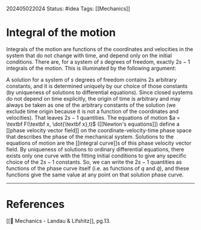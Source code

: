 202405022024
Status: #idea
Tags: [[Mechanics]]

# Integral of the motion

Integrals of the motion are functions of the coordinates and velocities in the system that do not change with time, and depend only on the initial conditions. There are, for a system of $s$ degrees of freedom, exactly $2s-1$ integrals of the motion. This is illuminated by the following argument:

A solution for a system of $s$ degrees of freedom contains $2s$ arbitrary constants, and it is determined uniquely by our choice of those constants (by uniqueness of solutions to differential equations). Since closed systems do not depend on time explicitly, the origin of time is arbitrary and may always be taken as one of the arbitrary constants of the solution (we exclude time origin because it is not a function of the coordinates and velocities). That leaves $2s-1$ quantities. The equations of motion $a = \textbf F(\textbf x, \dot{\textbf x},t)$ ([[Newton's equations]]) define a [[phase velocity vector field]] on the coordinate-velocity-time phase space that describes the phase of the mechanical system. Solutions to the equations of motion are the [[integral curve]]s of this phase velocity vector field. By uniqueness of solutions to ordinary differential equations, there exists only one curve with the fitting initial conditions to give any specific choice of the $2s-1$ constants. So, we can write the $2s-1$ quantities as functions of the phase curve itself (i.e. as functions of $q$ and $\dot q$), and these functions give the same value at any point on that solution phase curve.

___
# References
[[📕 Mechanics - Landau & Lifshitz]], pg.13.